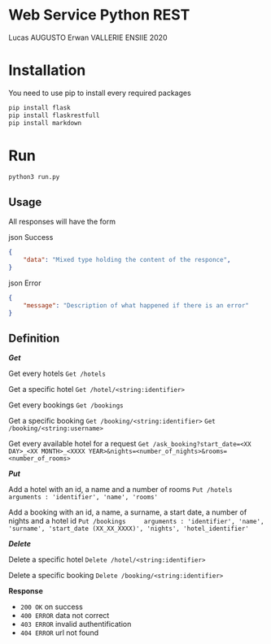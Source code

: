 # Web Service Python REST

Lucas AUGUSTO
Erwan VALLERIE
ENSIIE 2020

# Installation

You need to use pip to install every required packages

```python
pip install flask
pip install flaskrestfull
pip install markdown
```

# Run

```shell
python3 run.py
```

## Usage

All responses will have the form

json Success
```json Success
{
    "data": "Mixed type holding the content of the responce",
}
```

json Error
```json Error
{
    "message": "Description of what happened if there is an error"
}
```

## Definition

***Get***

Get every hotels
`Get /hotels`

Get a specific hotel
`Get /hotel/<string:identifier>`

Get every bookings
`Get /bookings`

Get a specific booking
`Get /booking/<string:identifier>`
`Get /booking/<string:username>`

Get every available hotel for a request
`Get /ask_booking?start_date=<XX DAY>_<XX MONTH>_<XXXX YEAR>&nights=<number_of_nights>&rooms=<number_of_rooms>`

***Put***

Add a hotel with an id, a name and a number of rooms
`Put /hotels       arguments : 'identifier', 'name', 'rooms'`

Add a booking with an id, a name, a surname, a start date, a number of nights and a hotel id
`Put /bookings     arguments : 'identifier', 'name', 'surname', 'start_date (XX_XX_XXXX)', 'nights', 'hotel_identifier'`

***Delete***

Delete a specific hotel
`Delete /hotel/<string:identifier>`

Delete a specific booking
`Delete /booking/<string:identifier>`

**Response**

- `200 OK` on success
- `400 ERROR` data not correct
- `403 ERROR` invalid authentification
- `404 ERROR` url not found


